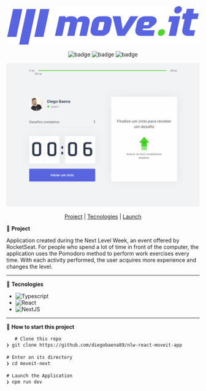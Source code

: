 <div align="center">

![moveit](https://github.com/diegobaena89/nlw-react-moveit-app/blob/main/public/logo-full.svg)

![badge](https://badgen.net/badge/languages/2/:color?)
 ![badge](https://badgen.net/badge/made_by/diegobaena89/:color?) 
 ![badge](https://badgen.net/github/license/micromatch/micromatch) 


![app](https://github.com/diegobaena89/nlw-react-moveit-app/blob/main/moveit.gif)

[Project](#project) | [Tecnologies](#tecnologies) | [Launch](#launch)


</div>


📝 <a id="project"> **Project** </a>

Application created during the Next Level Week, an event offered by RocketSeat.
For people who spend a lot of time in front of the computer, the application uses the Pomodoro method to perform work exercises every time.
With each activity performed, the user acquires more experience and changes the level.

---

🚀 <a id="tecnologies"> **Tecnologies** </a>

- ![Typescript](https://www.typescriptlang.org/)
- ![React](https://reactjs.org/)
- ![NextJS](https://nextjs.org/)

---

📂 <a id="launch"> **How to start this project** </a>

       # Clone this repo
    ❯ git clone https://github.com/diegobaena89/nlw-react-moveit-app

    # Enter on its directory
    ❯ cd moveit-next

    # Launch the Application
    ❯ npm run dev
